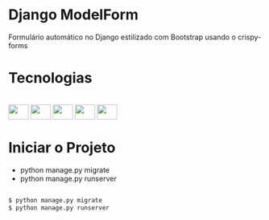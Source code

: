 # Django ModelForm

Formulário automático no Django estilizado com Bootstrap usando o crispy-forms

# Tecnologias

<div style="display: online_block"><br>
        <img align= "center" height="30" width="40" src="https://cdn.jsdelivr.net/gh/devicons/devicon/icons/django/django-plain.svg" />
	<img align= "center" height="30" width="40" src="https://cdn.jsdelivr.net/gh/devicons/devicon/icons/python/python-original.svg">
        <img align= "center" height="30" width="40" src="https://cdn.jsdelivr.net/gh/devicons/devicon/icons/css3/css3-original.svg" />    
        <img align= "center" height="30" width="40" src="https://cdn.jsdelivr.net/gh/devicons/devicon/icons/html5/html5-original.svg" />  
        <img align= "center" height="30" width="40" src="https://cdn.jsdelivr.net/gh/devicons/devicon/icons/bootstrap/bootstrap-original.svg" /> 
	
</div>

# Iniciar o Projeto

* python manage.py migrate
* python manage.py runserver

```bash

$ python manage.py migrate
$ python manage.py runserver

```
